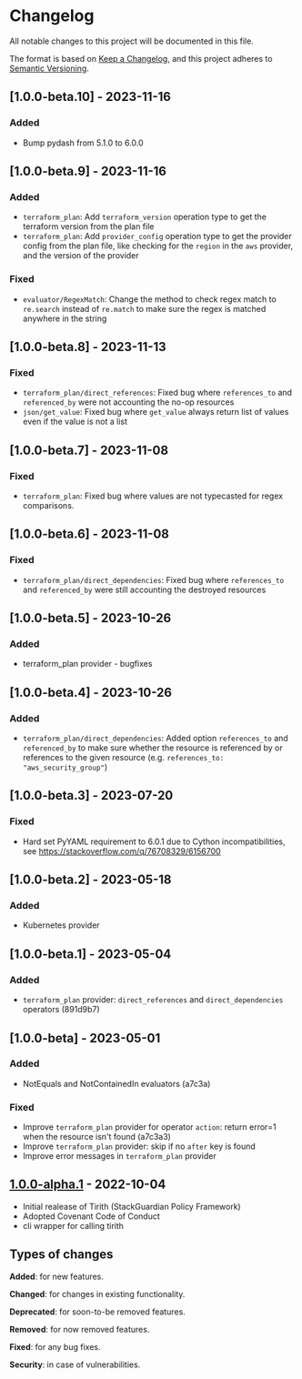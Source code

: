 # Changelog

All notable changes to this project will be documented in this file.

The format is based on [Keep a Changelog](https://keepachangelog.com/en/1.0.0/),
and this project adheres to [Semantic Versioning](https://semver.org/spec/v2.0.0.html).

## [1.0.0-beta.10] - 2023-11-16

### Added
- Bump pydash from 5.1.0 to 6.0.0


## [1.0.0-beta.9] - 2023-11-16

### Added
- `terraform_plan`: Add `terraform_version` operation type to get the terraform version from the plan file
- `terraform_plan`: Add `provider_config` operation type to get the provider config from the plan file, like checking for the `region` in the `aws` provider, and the version of the provider

### Fixed
- `evaluator/RegexMatch`: Change the method to check regex match to `re.search` instead of `re.match` to make sure the regex is matched anywhere in the string

## [1.0.0-beta.8] - 2023-11-13

### Fixed
- `terraform_plan/direct_references`: Fixed bug where `references_to` and `referenced_by` were not accounting the no-op resources
- `json/get_value`: Fixed bug where `get_value` always return list of values even if the value is not a list

## [1.0.0-beta.7] - 2023-11-08

### Fixed
- `terraform_plan`: Fixed bug where values are not typecasted for regex comparisons.

## [1.0.0-beta.6] - 2023-11-08

### Fixed
- `terraform_plan/direct_dependencies`: Fixed bug where `references_to` and `referenced_by` were still accounting the destroyed resources

## [1.0.0-beta.5] - 2023-10-26

### Added
- terraform_plan provider - bugfixes

## [1.0.0-beta.4] - 2023-10-26

### Added
- `terraform_plan/direct_dependencies`: Added option `references_to` and `referenced_by` to make sure whether the resource is referenced by or references to the given resource (e.g. `references_to: "aws_security_group"`)

## [1.0.0-beta.3] - 2023-07-20

### Fixed
- Hard set PyYAML requirement to 6.0.1 due to Cython incompatibilities, see https://stackoverflow.com/q/76708329/6156700

## [1.0.0-beta.2] - 2023-05-18

### Added
- Kubernetes provider


## [1.0.0-beta.1] - 2023-05-04

### Added
- `terraform_plan` provider: `direct_references` and `direct_dependencies` operators (891d9b7)


## [1.0.0-beta] - 2023-05-01

### Added
- NotEquals and NotContainedIn evaluators (a7c3a)

### Fixed
- Improve `terraform_plan` provider for operator `action`: return error=1 when the resource isn't found (a7c3a3)
- Improve `terraform_plan` provider: skip if no `after` key is found
- Improve error messages in `terraform_plan` provider


## [1.0.0-alpha.1] - 2022-10-04

- Initial realease of Tirith (StackGuardian Policy Framework)
- Adopted Covenant Code of Conduct
- cli wrapper for calling tirith


## Types of changes

**Added**: for new features.

**Changed**: for changes in existing functionality.

**Deprecated**: for soon-to-be removed features.

**Removed**: for now removed features.

**Fixed**: for any bug fixes.

**Security**: in case of vulnerabilities.

[unreleased]: https://github.com/StackGuardian/tirith/compare/1.0.0-alpha.1...HEAD
[1.0.0-alpha.1]: https://github.com/StackGuardian/tirith/compare/1.0.0-alpha.1
